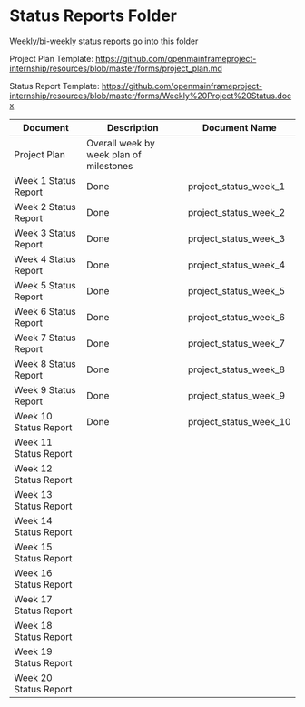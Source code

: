 # Status Reports Folder
Weekly/bi-weekly status reports go into this folder

Project Plan Template: https://github.com/openmainframeproject-internship/resources/blob/master/forms/project_plan.md

Status Report Template: https://github.com/openmainframeproject-internship/resources/blob/master/forms/Weekly%20Project%20Status.docx

| Document | Description | Document Name |
|---|---|---|
| Project Plan | Overall week by week plan of milestones | |
| Week 1 Status Report | Done | project_status_week_1 | 
| Week 2 Status Report | Done | project_status_week_2 |
| Week 3 Status Report | Done | project_status_week_3 |
| Week 4 Status Report | Done | project_status_week_4 |
| Week 5 Status Report | Done | project_status_week_5 |
| Week 6 Status Report | Done | project_status_week_6 |
| Week 7 Status Report | Done | project_status_week_7 |
| Week 8 Status Report | Done | project_status_week_8 |
| Week 9 Status Report | Done | project_status_week_9 |
| Week 10 Status Report | Done | project_status_week_10 |
| Week 11 Status Report | | |
| Week 12 Status Report | | |
| Week 13 Status Report | | |
| Week 14 Status Report | | |
| Week 15 Status Report | | |
| Week 16 Status Report | | |
| Week 17 Status Report | | |
| Week 18 Status Report | | |
| Week 19 Status Report | | |
| Week 20 Status Report | | |
